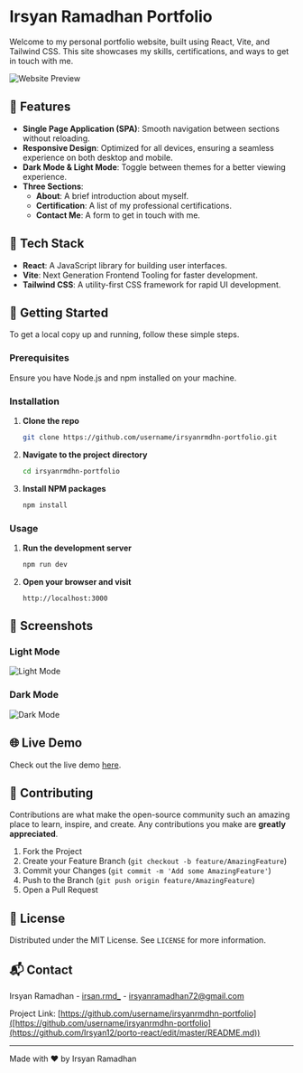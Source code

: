# Irsyan Ramadhan Portfolio

Welcome to my personal portfolio website, built using React, Vite, and Tailwind CSS. This site showcases my skills, certifications, and ways to get in touch with me.

![Website Preview](https://irsyanrmdhn.netlify.app)

## 🌟 Features

- **Single Page Application (SPA)**: Smooth navigation between sections without reloading.
- **Responsive Design**: Optimized for all devices, ensuring a seamless experience on both desktop and mobile.
- **Dark Mode & Light Mode**: Toggle between themes for a better viewing experience.
- **Three Sections**:
  - **About**: A brief introduction about myself.
  - **Certification**: A list of my professional certifications.
  - **Contact Me**: A form to get in touch with me.

## 🚀 Tech Stack

- **React**: A JavaScript library for building user interfaces.
- **Vite**: Next Generation Frontend Tooling for faster development.
- **Tailwind CSS**: A utility-first CSS framework for rapid UI development.

## 🔧 Getting Started

To get a local copy up and running, follow these simple steps.

### Prerequisites

Ensure you have Node.js and npm installed on your machine.

### Installation

1. **Clone the repo**
    ```sh
    git clone https://github.com/username/irsyanrmdhn-portfolio.git
    ```
2. **Navigate to the project directory**
    ```sh
    cd irsyanrmdhn-portfolio
    ```
3. **Install NPM packages**
    ```sh
    npm install
    ```

### Usage

1. **Run the development server**
    ```sh
    npm run dev
    ```
2. **Open your browser and visit**
    ```
    http://localhost:3000
    ```

## 📸 Screenshots

### Light Mode
![Light Mode](https://irsyanrmdhn.netlify.app/)

### Dark Mode
![Dark Mode](https://irsyanrmdhn.netlify.app/)

## 🌐 Live Demo

Check out the live demo [here](https://irsyanrmdhn.netlify.app).

## 🤝 Contributing

Contributions are what make the open-source community such an amazing place to learn, inspire, and create. Any contributions you make are **greatly appreciated**.

1. Fork the Project
2. Create your Feature Branch (`git checkout -b feature/AmazingFeature`)
3. Commit your Changes (`git commit -m 'Add some AmazingFeature'`)
4. Push to the Branch (`git push origin feature/AmazingFeature`)
5. Open a Pull Request

## 📝 License

Distributed under the MIT License. See `LICENSE` for more information.

## 📬 Contact

Irsyan Ramadhan - [irsan.rmd_](https://instagram.com/irsan.rmd_) - irsyanramadhan72@gmail.com

Project Link: [https://github.com/username/irsyanrmdhn-portfolio]([https://github.com/username/irsyanrmdhn-portfolio](https://github.com/Irsyan12/porto-react/edit/master/README.md))

---

Made with ❤️ by Irsyan Ramadhan
